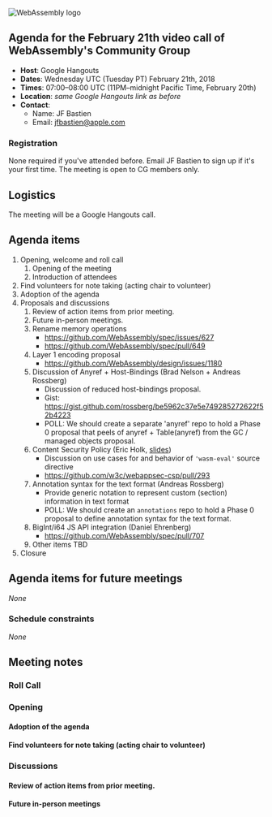![WebAssembly logo](/images/WebAssembly.png)

## Agenda for the February 21th video call of WebAssembly's Community Group

- **Host**: Google Hangouts
- **Dates**: Wednesday UTC (Tuesday PT) February 21th, 2018
- **Times**: 07:00–08:00 UTC (11PM–midnight Pacific Time, February 20th)
- **Location**: *same Google Hangouts link as before*
- **Contact**:
    - Name: JF Bastien
    - Email: jfbastien@apple.com

### Registration

None required if you've attended before. Email JF Bastien to sign up if it's
your first time. The meeting is open to CG members only.

## Logistics

The meeting will be a Google Hangouts call.

## Agenda items

1. Opening, welcome and roll call
    1. Opening of the meeting
    1. Introduction of attendees
1. Find volunteers for note taking (acting chair to volunteer)
1. Adoption of the agenda
1. Proposals and discussions
    1. Review of action items from prior meeting.
    1. Future in-person meetings.
    1. Rename memory operations
       * https://github.com/WebAssembly/spec/issues/627
       * https://github.com/WebAssembly/spec/pull/649
    1. Layer 1 encoding proposal
       * https://github.com/WebAssembly/design/issues/1180
    1. Discussion of Anyref + Host-Bindings (Brad Nelson + Andreas Rossberg)
       * Discussion of reduced host-bindings proposal.
       * Gist:
https://gist.github.com/rossberg/be5962c37e5e749285272622f52b4223
       * POLL: We should create a separate 'anyref' repo
         to hold a Phase 0 proposal that peels of anyref + Table(anyref) 
         from the GC / managed objects proposal.
    1. Content Security Policy (Eric Holk, [slides](https://docs.google.com/presentation/d/13WYycQqqegM5B_G7gRtQpD6CfBvcEy9yGobRtio6A1E/edit#slide=id.p))
       * Discussion on use cases for and behavior of `'wasm-eval'` source directive
       * https://github.com/w3c/webappsec-csp/pull/293
    1. Annotation syntax for the text format (Andreas Rossberg)
       * Provide generic notation to represent custom (section) information in text format
       * POLL: We should create an `annotations` repo
         to hold a Phase 0 proposal to define annotation syntax for the text format.
    1. BigInt/i64 JS API integration (Daniel Ehrenberg)
       * https://github.com/WebAssembly/spec/pull/707
    1. Other items TBD
1. Closure

## Agenda items for future meetings

*None*

### Schedule constraints

*None*

## Meeting notes

### Roll Call

### Opening

#### Adoption of the agenda

#### Find volunteers for note taking (acting chair to volunteer)

### Discussions

#### Review of action items from prior meeting.

#### Future in-person meetings
